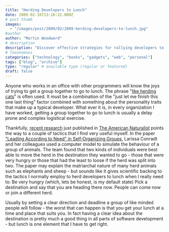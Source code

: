```yaml
---
title: "Herding Developers to Lunch"
date: 2009-02-16T13:16:22.000Z
# post thumb
images:
  - "/images/post/2009/02/2009-herding-developers-to-lunch.jpg"
#author
author: "Martin Woodward"
# description
description: "Discover effective strategies for rallying developers to lunch, inspired by animal behaviour research on group dynamics."
# Taxonomies
categories: ["technology", "books", "gadgets", "web", "personal"]
tags: ["blog", "archive"]
type: "regular" # available type (regular or featured)
draft: false
---
```

[](http://icanhascheezburger.com/2008/06/22/funny-pictures-minion-return-wif-cheezburger/)Anyone who works in an office with other programmers will know the joys of trying to get a group together to go to lunch.  The phrase "[like herding cats](http://en.wikipedia.org/wiki/Herding_Cats)" is often used.  It must be a combination of the "just let me finish this one last thing" factor combined with something about the personality traits that make up a typical developer. What ever it is, in every organization I have worked, getting a group together to go to lunch is usually a delay prone and complex logistical exercise.  

Thankfully, [recent research](http://www.journals.uchicago.edu/doi/abs/10.1086/596532) just published in [The American Naturalist](http://www.journals.uchicago.edu/toc/an/current) points the way to a couple of tactics that I find very useful myself. In the paper ["Leading According to Need" in Self‐Organizing Groups](http://www.journals.uchicago.edu/doi/abs/10.1086/596532), Larissa Conradt and her colleagues used a computer model to simulate the behaviour of a group of animals. The team found that two kinds of individuals were best able to move the herd in the destination they wanted to go - those that were very hungry or those that had the least to loose if the herd was split into two.  The paper may explain the matriarchal nature of many herd animals such as elephants and sheep - but sounds like it gives scientific backing to the tactics I normally employ to herd developers to lunch when I really need to:     Be very hungry (which, lets be honest, is my default state)     Pick a destination and say that you are heading there now.  People can come now or join a different herd.    

Usually by setting a clear direction and deadline a group of like minded people will follow - the worst that can happen is that you get your lunch at a time and place that suits you.  In fact having a clear idea about the destination is pretty much a good thing in all parts of software development - but lunch is one element that I have to get right.
